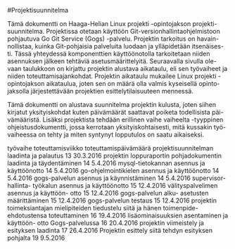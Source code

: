 #Projektisuunnitelma

Tämä dokumentti on Haaga-Helian Linux projekti -opintojakson projekti-
suunnitelma. Projektissa otetaan käyttöön Git-versionhallintaohjelmistoon 
pohjautuva Go Git Service (Gogs) -palvelu. Projektin tarkoitus on havain-
nollistaa, kuinka Git-pohjaisia palveluita luodaan ja ylläpidetään itsenäises-
ti. Tässä yhteydessä komponenttien käyttöönotolla tarkoitetaan niiden 
asennuksen jälkeen tehtäviä asetusmäärittelyitä. Seuraavalla sivulla ole-
vaan taulukkoon on kirjattu projektin alustava aikataulu, eli sen työvaiheet 
ja niiden toteuttamisajankohdat. Projektin aikataulu mukailee Linux projekti 
-opintojakson aikataulua, joten sen on määrä olla valmis kyseisellä opinto-
jaksolla järjestettävään projektien esittelytilaisuuteen mennessä.

Tämä dokumentti on alustava suunnitelma projektin kulusta, joten siihen 
kirjatut yksityiskohdat kuten päivämäärät saattavat poiketa todellisista päi-
vämääristä. Lisäksi projektista tehdään erillinen vaihe vaiheelta -tyyppinen 
ohjeistusdokumentti, jossa kerrotaan yksityiskohtaisesti, mitä kussakin työ-
vaiheessa on tehty ja miten syntynyt lopputulos on saatu aikaiseksi.






































	
työvaihe
toteuttamisviikko
toteuttamispäivämäärä
projektisuunnitelman
laadinta ja palautus
13
30.3.2016
projektin loppuraportin
pohjadokumentin
laadinta ja täydentäminen
14
5.4.2016
mysql-tietokannan
asennus ja käyttöönotto
14
5.4.2016
go-ohjelmointikielen asennus ja 
käyttöönotto
14
5.4.2016
gogs-palvelun asennus ja
käynnistäminen
14
5.4.2016
supervisor-hallinta-
työkalun asennus ja
käyttöönotto
15
12.4.2016
välityspalvelimen
asennus ja käyttöön-
otto
15
12.4.2016
gogs-palvelun alku-
asetusten määrittäminen
15
12.4.2016
gogs-palvelun testaus
15
12.4.2016
projektin toimeksiantajan
mielipiteiden tiedustelu
siitä ja hänen toimenpide-
ehdotustensa
toteuttaminen
16
19.4.2016
lisäominaisuuksien
asentaminen ja käyttöön-
otto Gogs-palvelussa
16
20.4.2016
projektin viimeistely ja
esityksen laadinta
17
26.4.2016
Projektin esittely
siitä tehdyn esityksen
pohjalta
19
9.5.2016







